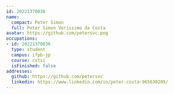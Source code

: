 ```yaml
---
id: 20221370036
name:
  compact: Peter Simon
  full: Peter Simon Verissimo da Costa
avatar: https://github.com/petersvc.png
occupations:
- id: 20221370036
  type: student
  campus: ifpb-jp
  course: cstsi
  isFinished: false
addresses:
  github: https://github.com/petersvc
  linkedin: https://www.linkedin.com/in/peter-costa-965630209/
---
```

